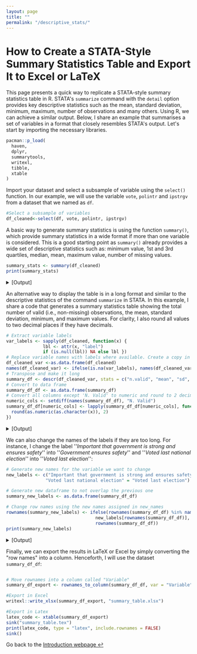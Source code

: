 ```yaml
---
layout: page
title: ""
permalink: "/descriptive_stats/"
---
```

<head>
  <!-- Google tag (gtag.js) -->
<script async src="https://www.googletagmanager.com/gtag/js?id=G-XSH3BVKG0H"></script>
<script>
  window.dataLayer = window.dataLayer || [];
  function gtag(){dataLayer.push(arguments);}
  gtag('js', new Date());

  gtag('config', 'G-XSH3BVKG0H');
</script>
</head>
<!-- <div style="display: flex; align-items: center;">
  <div style="flex: 1;">
    <img src="https://github.com/gubellom/gubellom.github.io/blob/master/profile.JPG?raw=true" alt="My Photo" style="width:200px; border-radius:50%;">
  </div>
  <div style="flex: 2; margin-left: 20px;">
    <p> -->
    
# How to Create a STATA-Style Summary Statistics Table and Export It to Excel or LaTeX

This page presents a quick way to replicate a STATA-style summary statistics table in R. STATA's ```summarize``` command with the ```detail``` option provides key descriptive statistics such as the mean, standard deviation, minimum, maximum, number of observations and many others. Using R, we can achieve a similar output. Below, I share an example that summarises a set of variables in a format that closely resembles STATA's output. Let's start by importing the necessary libraries.

```r
pacman::p_load(
  haven,     
  dplyr,
  summarytools,    
  writexl,  
  tibble,   
  xtable    
)
```
Import your dataset and select a subsample of variable using the ```select()``` function. In our example, we will use the variable ```vote```, ```polintr``` and ```ipstrgv``` from a dataset that we named as ```df```.
```r
#Select a subsample of variables
df_cleaned<-select(df, vote, polintr, ipstrgv)
```

A basic way to generate summary statistics is using the function ```summary()```, which provide summary statistics in a wide format if more than one variable is considered. This is a good starting point as ```summary()``` already provides a wide set of descriptive statistics such as: minimum value, 1st and 3rd quartiles, median, mean, maximum value, number of missing values.

```r
summary_stats <- summary(df_cleaned)
print(summary_stats)
```

<details>
  <summary>[Output]</summary>

  <pre>
     vote          polintr         ipstrgv     
   Min.   :1.000   Min.   :1.000   Min.   :1.000  
   1st Qu.:1.000   1st Qu.:2.000   1st Qu.:1.000  
   Median :1.000   Median :3.000   Median :2.000  
   Mean   :1.382   Mean   :2.587   Mean   :2.342  
   3rd Qu.:2.000   3rd Qu.:3.000   3rd Qu.:3.000  
   Max.   :3.000   Max.   :4.000   Max.   :6.000  
   NA's   :468     NA's   :97      NA's   :1002
  </pre>
</details>


  
An alternative way to display the table is in a long format and similar to the descriptive statistics of the command ```summarize``` in STATA. In this example, I share a code that generates a summary statistics table showing the total number of valid (i.e., non-missing) observations, the mean, standard deviation, minimum, and maximum values. For clarity, I also round all values to two decimal places if they have decimals.

```r
# Extract variable labels
var_labels <- sapply(df_cleaned, function(x) {
              lbl <- attr(x, "label")
              if (is.null(lbl)) NA else lbl })
# Replace variable names with labels where available. Create a copy in which you change the names
df_cleaned_var <-as.data.frame(df_cleaned)
names(df_cleaned_var) <- ifelse(is.na(var_labels), names(df_cleaned_var), var_labels)
# Transpose and make it long
summary_df <- descr(df_cleaned_var, stats = c("n.valid", "mean", "sd", "min", "max"), transpose = TRUE)
# Convert to data frame
summary_df_df <- as.data.frame(summary_df)
# Convert all columns except 'N. Valid' to numeric and round to 2 decimals
numeric_cols <- setdiff(names(summary_df_df), "N. Valid")
summary_df_df[numeric_cols] <- lapply(summary_df_df[numeric_cols], function(x) {
  round(as.numeric(as.character(x)), 2)
})
```

<details>
  <summary>[Output]</summary>

  <pre>

                                                       N.Valid Mean Std.Dev Min Max
How interested in politics                               44290 2.59    0.92   1   4
Important that government is strong and ensures safety   43385 2.34    1.20   1   6
Voted last national election                             43919 1.38    0.64   1   3


</pre>
</details>


We can also change the names of the labels if they are too long. For instance, I change the label ''*Important that government is strong and ensures safety*'' into
''*Government ensures safety*'' and ''*Voted last national election*'' into ''*Voted last election*'':
```r
# Generate new names for the variable we want to change
new_labels <- c("Important that government is strong and ensures safety" = "Government ensures safety",
               "Voted last national election" = "Voted last election")

# Generate new dataframe to not overlap the previous one
summary_new_labels <- as.data.frame(summary_df_df)

# Change row names using the new names assigned in new_names
rownames(summary_new_labels) <- ifelse(rownames(summary_df_df) %in% names(new_labels),
                                  new_labels[rownames(summary_df_df)],
                                  rownames(summary_df_df))
print(summary_new_labels)
```

<details>
  <summary>[Output]</summary>

  <pre>

                           N.Valid Mean Std.Dev Min Max
How interested in politics   44290 2.59    0.92   1   4
Government ensures safety    43385 2.34    1.20   1   6
Voted last election          43919 1.38    0.64   1   3

</pre>
</details>


Finally, we can export the results in LaTeX or Excel by simply converting the "row names" into a column. Henceforth, I will use the dataset ```summary_df_df```:
```r

# Move rownames into a column called "Variable"
summary_df_export <- rownames_to_column(summary_df_df, var = "Variable")

#Export in Excel
writexl::write_xlsx(summary_df_export, "summary_table.xlsx")

#Export in Latex
latex_code <- xtable(summary_df_export)
sink("summary_table.tex") 
print(latex_code, type = "latex", include.rownames = FALSE)  
sink()  

```

Go back to the [Introduction webpage ↩ ](https://gubellom.github.io/michelegubello_Introduction/)

 <!--   </p>
  </div>
</div>-->






